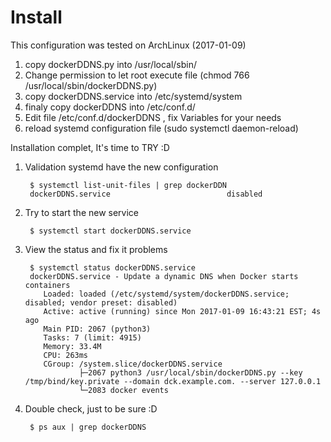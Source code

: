 
# Install 

This configuration was tested on ArchLinux (2017-01-09)

1. copy dockerDDNS.py into /usr/local/sbin/
2. Change permission to let root execute file (chmod 766 /usr/local/sbin/dockerDDNS.py)
2. copy dockerDDNS.service into /etc/systemd/system
3. finaly copy dockerDDNS into /etc/conf.d/
4. Edit file /etc/conf.d/dockerDDNS , fix Variables for your needs
5. reload systemd configuration file (sudo systemctl daemon-reload)

Installation complet, It's time to TRY :D

1. Validation systemd have the new configuration

        $ systemctl list-unit-files | grep dockerDDN
        dockerDDNS.service                          disabled
2. Try to start the new service 

        $ systemctl start dockerDDNS.service
3. View the status and fix it problems

        $ systemctl status dockerDDNS.service
        dockerDDNS.service - Update a dynamic DNS when Docker starts containers
           Loaded: loaded (/etc/systemd/system/dockerDDNS.service; disabled; vendor preset: disabled)
           Active: active (running) since Mon 2017-01-09 16:43:21 EST; 4s ago
           Main PID: 2067 (python3)
           Tasks: 7 (limit: 4915)
           Memory: 33.4M
           CPU: 263ms
           CGroup: /system.slice/dockerDDNS.service
                   ├─2067 python3 /usr/local/sbin/dockerDDNS.py --key /tmp/bind/key.private --domain dck.example.com. --server 127.0.0.1
                   └─2083 docker events
4. Double check, just to be sure :D
    
        $ ps aux | grep dockerDDNS
